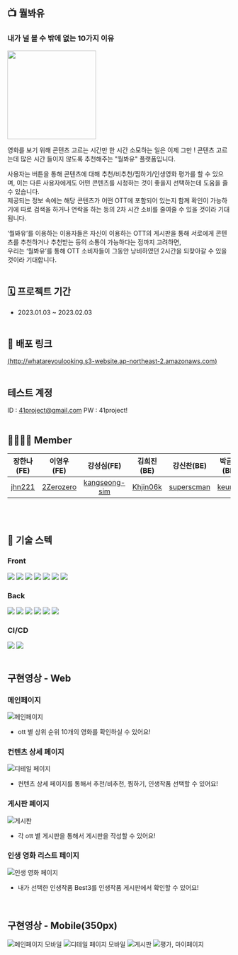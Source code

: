 ## :tv: 뭘봐유
### 내가 널 볼 수 밖에 없는 10가지 이유

<img src = https://i.postimg.cc/y6GbHprc/Green-Logo.png width = "200">

영화를 보기 위해 콘텐츠 고르는 시간만 한 시간 소모하는 일은 이제 그만 ! 콘텐츠 고르는데 많은 시간 들이지 않도록 추천해주는 "뭘봐유" 플랫폼입니다.


사용자는 버튼을 통해 콘텐츠에 대해 추천/비추천/찜하기/인생영화 평가를 할 수 있으며, 이는 다른 사용자에게도 어떤 콘텐츠를 시청하는 것이 좋을지 선택하는데 도움을 줄 수 있습니다.
<br/>제공되는 정보 속에는 해당 콘텐츠가 어떤 OTT에 포함되어 있는지 함께 확인이 가능하기에 따로 검색을 하거나 연락을 하는 등의 2차 시간 소비를 줄여줄 수 있을 것이라 기대됩니다.


‘뭘봐유’를 이용하는 이용자들은 자신이 이용하는 OTT의 게시판을 통해 서로에게 콘텐츠를 추천하거나 추천받는 등의 소통이 가능하다는 점까지 고려하면,<br>우리는 ‘뭘봐유’를 통해 OTT 소비자들이 그동안 낭비하였던 2시간을 되찾아갈 수 있을것이라 기대합니다.
</br></br>

## 🗓️ 프로젝트 기간
- 2023.01.03 ~ 2023.02.03
</br></br>

## :link: 배포 링크
[(http://whatareyoulooking.s3-website.ap-northeast-2.amazonaws.com)](http://whatareyoulooking.s3-website.ap-northeast-2.amazonaws.com)
</br></br>


##  테스트 계정
ID : 41project@gmail.com
PW : 41project!
</br></br>

## 👨‍👩‍👧‍👦 Member

| 장한나(FE) |  이영우 (FE) |  강성심(FE)  |  김희진(BE)  |  강신찬(BE) |  박금비(BE) |
| :-: | :-: |  :-: |  :-: |  :-: |  :-: |
| [jhn221](https://github.com/jhn221) | [2Zerozero](https://github.com/2Zerozero) | [kangseong-sim](https://github.com/kangseong-sim) | [Khjin06k](https://github.com/Khjin06k) | [superscman](https://github.com/superscman)| [keumbi](https://github.com/keumbi)
</br></br>

## :low_brightness: 기술 스텍

### Front

<img src="https://img.shields.io/badge/react-61DAFB?style=for-the-badge&logo=react&logoColor=black"> <img src="https://img.shields.io/badge/styledcomponents-DB7093?style=for-the-badge&logo=styledcomponents&logoColor=black"> <img src="https://img.shields.io/badge/React_Query-FF4154?style=for-the-badge&logo=React_Query&logoColor=white"> <img src="https://img.shields.io/badge/React_Router-CA4245?style=for-the-badge&logo=React_Router&logoColor=white"/> <img src="https://img.shields.io/badge/Axios-181717?style=for-the-badge&logo=Axios&logoColor=white"> <img src="https://img.shields.io/badge/html5-E34F26?style=for-the-badge&logo=html5&logoColor=white"> <img src="https://img.shields.io/badge/JavaScript-FFC000?style=for-the-badge&logo=JavaScript&logoColor=black"/> 

### Back

<img src="https://img.shields.io/badge/spring-6DB33F?style=for-the-badge&logo=spring&logoColor=white"/> <img src="https://img.shields.io/badge/springBoot-6DB33F?style=for-the-badge&logo=springBoot&logoColor=white"/> <img src="https://img.shields.io/badge/JAVA-F05032?style=for-the-badge&logo=JAVA&logoColor=white"/> <img src="https://img.shields.io/badge/MySQL-4479A1?style=for-the-badge&logo=MySQL&logoColor=white"/> <img src="https://img.shields.io/badge/Apache-D22128?style=for-the-badge&logo=Apache&logoColor=white"/> <img src="https://img.shields.io/badge/SpringSecurity-6DB33F?style=for-the-badge&logo=SpringSecurity&logoColor=white"/>


### CI/CD

<img src="https://img.shields.io/badge/Amazon S3-569A31?style=for-the-badge&logo=Amazon S3&logoColor=white"/> <img src="https://img.shields.io/badge/Amazon EC2-FF9900?style=for-the-badge&logo=Amazon EC2&logoColor=white"/>
</br></br>

## 구현영상 - Web

### 메인페이지
![메인페이지](https://user-images.githubusercontent.com/111329273/216265731-767b8288-742d-4b5c-9cb5-9c60721d1ad0.gif)
</br><aside>
- ott 별 상위 순위 10개의 영화를 확인하실 수 있어요! </aside>

### 컨텐츠 상세 페이지
![디테일 페이지](https://user-images.githubusercontent.com/111329273/216279449-5c36d0a4-33c0-4712-bfcc-c8dc51f9dd77.gif)
<br><aside>
- 컨텐츠 상세 페이지를 통해서 추천/비추천, 찜하기, 인생작품 선택할 수 있어요! </aside>

### 게시판 페이지
![게시판](https://user-images.githubusercontent.com/111329273/216264135-75e26422-425c-40bf-9c94-45e658917785.gif)
<br><aside>
- 각 ott 별 게시판을 통해서 게시판을 작성할 수 있어요! </aside>

### 인생 영화 리스트 페이지
![인생 영화 페이지](https://user-images.githubusercontent.com/111329273/216282070-6508ce91-f2dd-48a5-bf40-deb6f626eb1e.gif)
<br><aside>
- 내가 선택한 인생작품 Best3를 인생작품 게시판에서 확인할 수 있어요! </aside>
</br>

## 구현영상 - Mobile(350px)
![메인페이지 모바일](https://user-images.githubusercontent.com/98151533/216283426-a37b69cc-738e-45f1-8699-531435e96e2e.gif) 
![디테일 페이지 모바일](https://user-images.githubusercontent.com/98151533/216282469-392f575d-6aa9-4df2-99ca-622d27c956b1.gif)
![게시판](https://user-images.githubusercontent.com/98151533/216282591-e6b264b8-e64a-4e82-8595-80f09b977680.gif) 
![평가, 마이페이지](https://user-images.githubusercontent.com/98151533/216282922-f508c1f5-5b0d-485d-92de-ddff00c38bb2.gif)
